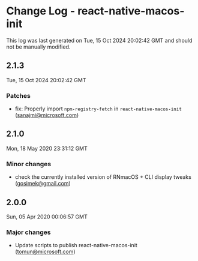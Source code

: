 # Change Log - react-native-macos-init

This log was last generated on Tue, 15 Oct 2024 20:02:42 GMT and should not be manually modified.

<!-- Start content -->

## 2.1.3

Tue, 15 Oct 2024 20:02:42 GMT

### Patches

- fix: Properly import `npm-registry-fetch` in `react-native-macos-init` (sanajmi@microsoft.com)

## 2.1.0

Mon, 18 May 2020 23:31:12 GMT

### Minor changes

- check the currently installed version of RNmacOS + CLI display tweaks (gosimek@gmail.com)

## 2.0.0

Sun, 05 Apr 2020 00:06:57 GMT

### Major changes

- Update scripts to publish react-native-macos-init (tomun@microsoft.com)
